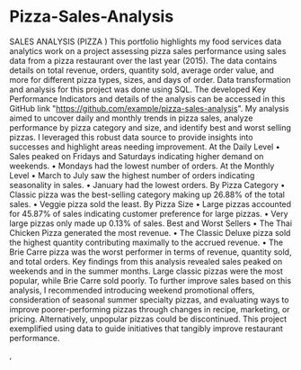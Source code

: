 # Pizza-Sales-Analysis
SALES ANALYSIS (PIZZA )
This portfolio highlights my food services data analytics work on a project assessing pizza sales performance using sales data from a pizza restaurant over the last year (2015). The data contains details on total revenue, orders, quantity sold, average order value, and more for different pizza types, sizes, and days of order. 
Data transformation and analysis for this project was done using SQL. The developed Key Performance Indicators and details of the analysis can be accessed in this GitHub link "https://github.com/example/pizza-sales-analysis". 
My analysis aimed to uncover daily and monthly trends in pizza sales, analyze performance by pizza category and size, and identify best and worst selling pizzas. I leveraged this robust data source to provide insights into successes and highlight areas needing improvement.
At the Daily Level
•	Sales peaked on Fridays and Saturdays indicating higher demand on weekends.
•	Mondays had the lowest number of orders.
At the Monthly Level
•	March to July saw the highest number of orders indicating seasonality in sales.
•	January had the lowest orders.
 By Pizza Category
•	Classic pizza was the best-selling category making up 26.88% of the total sales.
•	Veggie pizza sold the least.
By Pizza Size
•	Large pizzas accounted for 45.87% of sales indicating customer preference for large pizzas.
•	Very large pizzas only made up 0.13% of sales.
Best and Worst Sellers
•	The Thai Chicken Pizza generated the most revenue. 
•	The Classic Deluxe pizza sold the highest quantity contributing maximally to the accrued revenue.
•	The Brie Carre pizza was the worst performer in terms of revenue, quantity sold, and total orders.
Key findings from this analysis revealed sales peaked on weekends and in the summer months. Large classic pizzas were the most popular, while Brie Carre sold poorly. 
To further improve sales based on this analysis, I recommended introducing weekend promotional offers, consideration of seasonal summer specialty pizzas, and evaluating ways to improve poorer-performing pizzas through changes in recipe, marketing, or pricing. Alternatively, unpopular pizzas could be discontinued. This project exemplified using data to guide initiatives that tangibly improve restaurant performance.



,

